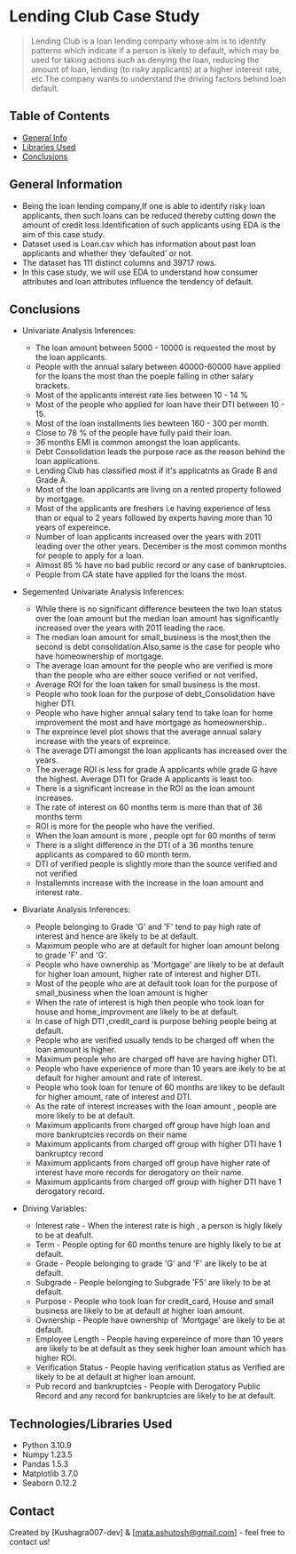 # Lending Club Case Study
> Lending Club is a loan lending company whose aim is to identify patterns which indicate if a person is likely to default, which may be used for taking actions such as denying the loan, reducing the amount of loan, lending (to risky applicants) at a higher interest rate, etc.The company wants to understand the driving factors behind loan default.


## Table of Contents
* [General Info](#general-information)
* [Libraries Used](#Libraries-used)
* [Conclusions](#conclusions)


## General Information
- Being the loan lending company,If one is able to identify risky loan applicants, then such loans can be reduced thereby cutting down the amount of credit loss.Identification of such applicants using EDA is the aim of this case study.
- Dataset used is Loan.csv which has information about past loan applicants and whether they ‘defaulted’ or not. 
- The dataset has 111 distinct columns and 39717 rows.
- In this case study, we will use EDA to understand how consumer attributes and loan attributes influence the tendency of default.


## Conclusions
- Univariate Analysis Inferences:
    - The loan amount between 5000 - 10000 is requested the most by the loan applicants.
    - People with the annual salary between 40000-60000 have applied for the loans the most than the poeple falling in other salary brackets.
    - Most of the applicants interest rate lies between 10 - 14 %
    - Most of the people who applied for loan have their DTI between 10 - 15.
    - Most of the loan installments lies bewteen 160 - 300 per month.
    - Close to 78 % of the people have fully paid their loan.
    - 36 months EMI is common amongst the loan applicants.
    - Debt Consolidation leads the purpose race as the reason behind the loan applications.
    - Lending Club has classified most if it's applicatnts as Grade B and Grade A.
    - Most of the loan applicants are living on a rented property followed by mortgage.
    - Most of the applicants are freshers i.e having experience of less than or equal to 2 years followed by experts having more than 10 years of expereince.
    - Number of loan applicants increased over the years with 2011 leading over the other years. December is the most common months for people to apply for a loan.
    - Almost 85 % have no bad public record or any case of bankruptcies.
    - People from CA state have applied for the loans the most.

- Segemented Univariate Analysis Inferences:
    - While there is no significant difference bewteen the two loan status over the loan amount but the median loan amount has significantly increased over the years with 2011 leading the
race.
    - The median loan amount for small_business is the most,then the second is debt consolidation.Also,same is the case for people who have homeownership of mortgage.
    - The average loan amount for the people who are verified is more than the people who are either souce verified or not verified.
    - Average ROI for the loan taken for small business is the most.
    - People who took loan for the purpose of debt_Consolidation have higher DTI.
    - People who have higher annual salary tend to take loan for home improvement the most and have mortgage as homeownership..
    - The expreince level plot shows that the average annual salary increase with the years of expreince.
    - The average DTI amongst the loan applicants has increased over the years.
    - The average ROI is less for grade A applicants while grade G have the highest. Average DTI for Grade A applicants is least too.
    - There is a significant increase in the ROI as the loan amount increases.
    - The rate of interest on 60 months term is more than that of 36 months term
    - ROI is more for the people who have the verified.
    - When the loan amount is more , people opt for 60 months of term
    - There is a slight difference in the DTI of a 36 months tenure applicants as compared to 60 month term.
    - DTI of verified people is slightly more than the source verified and not verified
    - Installemnts increase with the increase in the loan amount and interest rate.

- Bivariate Analysis Inferences:
    - People belonging to Grade 'G' and 'F' tend to pay high rate of interest and hence are likely to be at default.
    - Maximum people who are at default for higher loan amount belong to grade 'F' and 'G'.
    - People who have ownership as 'Mortgage' are likely to be at default for higher loan amount, higher rate of interest and higher DTI.
    - Most of the people who are at default took loan for the purpose of small_business when the loan amount is higher 
    - When the rate of interest is high then people who took loan for house and home_improvment are likely to be at default.
    - In case of high DTI ,credit_card is purpose behing people being at default.
    - People who are verified usually tends to be charged off when the loan amount is higher.
    - Maximum people who are charged off have are having higher DTI.
    - People who have experience of more than 10 years are ikely to be at default for higher amount and rate of interest.
    - People who took loan for tenure of 60 months are likey to be default for higher amount, rate of interest and DTI.
    - As the rate of interest increases with the loan amount , people are more likely to be at default. 
    - Maximum applicants from charged off group have high loan and more bankruptcies records on their name
    - Maximum applicants from charged off group with higher DTI have 1 bankruptcy record
    - Maximum applicants from charged off group have higher rate of interest have more records for derogatory on their name.
    - Maximum applicants from charged off group with higher DTI have 1 derogatory record.

- Driving Variables:
    - Interest rate - When the interest rate is high , a person is higly likely to be at deafult.
    - Term  - People opting for 60 months tenure are highly likely to be at default.
    - Grade - People belonging to grade 'G' and 'F' are likely to be at default.
    - Subgrade - People belonging to Subgrade 'F5' are likely to be at default.
    - Purpose - People who took loan for credit_card, House and small business are likely to be at default at higher loan amount.
    - Ownership - People have ownership of 'Mortgage' are likely to be at default.
    - Employee Length - People having expereince of more than 10 years are likely to be at default as they seek higher loan amount which has higher ROI.
    - Verification Status - People having verification status as Verified are likely to be at default at higher loan amount.
    - Pub record and bankruptcies - People with Derogatory Public Record and any record for bankruptcies are likely to be at default.
 


## Technologies/Libraries Used
- Python 3.10.9
- Numpy 1.23.5
- Pandas 1.5.3
- Matplotlib 3.7.0
- Seaborn 0.12.2


## Contact
Created by [Kushagra007-dev] & [mata.ashutosh@gmail.com] - feel free to contact us!